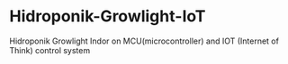 # Hidroponik-Growlight-IoT
Hidroponik Growlight Indor on MCU(microcontroller) and IOT (Internet of Think) control system
